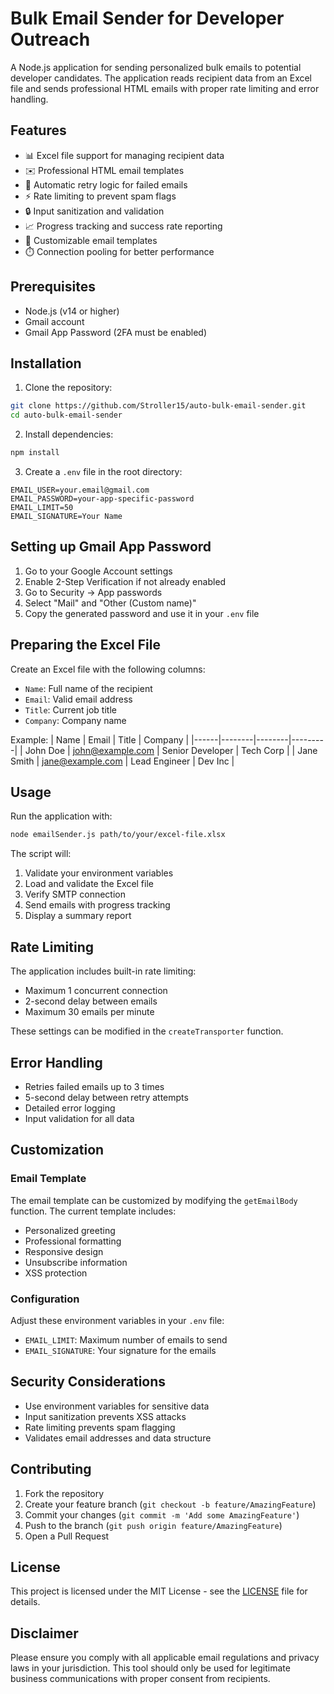 # Bulk Email Sender for Developer Outreach

A Node.js application for sending personalized bulk emails to potential developer candidates. The application reads recipient data from an Excel file and sends professional HTML emails with proper rate limiting and error handling.

## Features

- 📊 Excel file support for managing recipient data
- ✉️ Professional HTML email templates
- 🔄 Automatic retry logic for failed emails
- ⚡ Rate limiting to prevent spam flags
- 🔒 Input sanitization and validation
- 📈 Progress tracking and success rate reporting
- 🎨 Customizable email templates
- ⏱️ Connection pooling for better performance

## Prerequisites

- Node.js (v14 or higher)
- Gmail account
- Gmail App Password (2FA must be enabled)

## Installation

1. Clone the repository:
```bash
git clone https://github.com/Stroller15/auto-bulk-email-sender.git
cd auto-bulk-email-sender
```

2. Install dependencies:
```bash
npm install
```

3. Create a `.env` file in the root directory:
```env
EMAIL_USER=your.email@gmail.com
EMAIL_PASSWORD=your-app-specific-password
EMAIL_LIMIT=50
EMAIL_SIGNATURE=Your Name
```

## Setting up Gmail App Password

1. Go to your Google Account settings
2. Enable 2-Step Verification if not already enabled
3. Go to Security → App passwords
4. Select "Mail" and "Other (Custom name)"
5. Copy the generated password and use it in your `.env` file

## Preparing the Excel File

Create an Excel file with the following columns:
- `Name`: Full name of the recipient
- `Email`: Valid email address
- `Title`: Current job title
- `Company`: Company name

Example:
| Name | Email | Title | Company |
|------|--------|--------|---------|
| John Doe | john@example.com | Senior Developer | Tech Corp |
| Jane Smith | jane@example.com | Lead Engineer | Dev Inc |

## Usage

Run the application with:
```bash
node emailSender.js path/to/your/excel-file.xlsx
```

The script will:
1. Validate your environment variables
2. Load and validate the Excel file
3. Verify SMTP connection
4. Send emails with progress tracking
5. Display a summary report

## Rate Limiting

The application includes built-in rate limiting:
- Maximum 1 concurrent connection
- 2-second delay between emails
- Maximum 30 emails per minute

These settings can be modified in the `createTransporter` function.

## Error Handling

- Retries failed emails up to 3 times
- 5-second delay between retry attempts
- Detailed error logging
- Input validation for all data

## Customization

### Email Template

The email template can be customized by modifying the `getEmailBody` function. The current template includes:
- Personalized greeting
- Professional formatting
- Responsive design
- Unsubscribe information
- XSS protection

### Configuration

Adjust these environment variables in your `.env` file:
- `EMAIL_LIMIT`: Maximum number of emails to send
- `EMAIL_SIGNATURE`: Your signature for the emails

## Security Considerations

- Use environment variables for sensitive data
- Input sanitization prevents XSS attacks
- Rate limiting prevents spam flagging
- Validates email addresses and data structure

## Contributing

1. Fork the repository
2. Create your feature branch (`git checkout -b feature/AmazingFeature`)
3. Commit your changes (`git commit -m 'Add some AmazingFeature'`)
4. Push to the branch (`git push origin feature/AmazingFeature`)
5. Open a Pull Request

## License

This project is licensed under the MIT License - see the [LICENSE](LICENSE) file for details.

## Disclaimer

Please ensure you comply with all applicable email regulations and privacy laws in your jurisdiction. This tool should only be used for legitimate business communications with proper consent from recipients.
